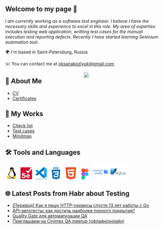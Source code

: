 ## Welcome to my page :wave: 

*I am currently working as a software test engineer. I believe I have the necessary skills and experience to excel in this role. My area of expertise includes testing web application, writting test cases for the manual execution and reporting defects. Recently I have started learning Selenium automation tool.*

🌍  I'm based in Saint-Petersburg, Russia

✉️  You can contact me at [oksanakozlyuk@gmail.com](mailto:oksanakozlyuk@gmail.com)

<p><img src="https://media.giphy.com/media/v1.Y2lkPTc5MGI3NjExNXRiYWFjdDF1ZmZiaDVseXQyY21icWh6aTVxNTk5MzM2ZzVmenFoeiZlcD12MV9pbnRlcm5hbF9naWZfYnlfaWQmY3Q9Zw/citBl9yPwnUOs/giphy.gif" align="right" width="250"/>
  
## :raising_hand: About Me

  + [CV](https://github.com/OksanaKZ/OksanaKZ/blob/main/oksana_qa_engineer.pdf)
  + [Certificates](https://github.com/OksanaKZ/My_Certificates/)

## :page_with_curl: My Works

  + [Check list](https://github.com/OksanaKZ/OksanaKZ/blob/main/checklists.xlsx)
  + [Test cases](https://github.com/OksanaKZ/OksanaKZ/blob/main/checklists.xlsx)
  + [Mindmap](https://github.com/OksanaKZ/OksanaKZ/blob/main/%D0%9A%D0%BD%D0%BE%D0%BF%D0%BA%D0%B0%20%D0%B7%D0%B0%D0%BA%D0%B0%D0%B7%D0%B0.png)

## :hammer_and_wrench: Tools and Languages
<div>
  <img src="https://github.com/devicons/devicon/blob/master/icons/linux/linux-original.svg" title="Linux" alt="Linux" width="40" height="40"/>&nbsp;
  <img src="https://github.com/devicons/devicon/blob/master/icons/selenium/selenium-original.svg" title="Selenium" alt="Selenium" width="40" height="40"/>&nbsp;
  <img src="https://github.com/devicons/devicon/blob/master/icons/vscode/vscode-original-wordmark.svg" title="Visual Studio Code" alt="Visual Studio Code" width="40" height="40"/>&nbsp;
  <img src="https://github.com/devicons/devicon/blob/master/icons/css3/css3-plain-wordmark.svg"  title="CSS3" alt="CSS" width="40" height="40"/>&nbsp;
  <img src="https://github.com/devicons/devicon/blob/master/icons/html5/html5-original.svg" title="HTML5" alt="HTML" width="40" height="40"/>&nbsp;
  <img src="https://github.com/devicons/devicon/blob/master/icons/figma/figma-original.svg" title="Figma" alt="Figma" width="35" height="35"/>&nbsp;
  <img src="https://github.com/devicons/devicon/blob/master/icons/androidstudio/androidstudio-plain-wordmark.svg" title="Android Studio" alt="Android Studio" width="50" height="50"/>&nbsp;
  <img src="https://github.com/devicons/devicon/blob/master/icons/sqlite/sqlite-original-wordmark.svg" title="SQLite"  alt="SQLite" width="50" height="50"/>&nbsp;
</div>

## :globe_with_meridians: Latest Posts from Habr about Testing
<!-- BLOG-POST-LIST:START -->
- [[Перевод] Как я пишу HTTP-сервисы спустя 13 лет работы с Go](https://habr.com/ru/articles/793166/?utm_campaign=793166&utm_source=habrahabr&utm_medium=rss)
- [API-автотесты: как достичь наиболее полного покрытия?](https://habr.com/ru/companies/ncloudtech/articles/793342/?utm_campaign=793342&utm_source=habrahabr&utm_medium=rss)
- [Quality Gate для автоматизации QA](https://habr.com/ru/companies/otus/articles/794764/?utm_campaign=794764&utm_source=habrahabr&utm_medium=rss)
- [Приглашаем на Cinimex QA meetup &lpar;офлайн/онлайн&rpar;](https://habr.com/ru/companies/cinimex/articles/795307/?utm_campaign=795307&utm_source=habrahabr&utm_medium=rss)
<!-- BLOG-POST-LIST:END -->
